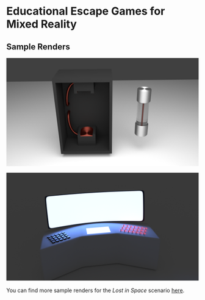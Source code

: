 ﻿# Educational Escape Games for Mixed Reality
 
 ## Sample Renders
![alt text](https://github.com/rwth-acis/Edu-Escape-Games-for-MR/blob/master/Frontend/3D%20Source%20Files/lost_in_space/sample_renders/fuse_and_fusebox.png "Fuse and Fusebox")

![alt text](https://github.com/rwth-acis/Edu-Escape-Games-for-MR/blob/master/Frontend/3D%20Source%20Files/lost_in_space/sample_renders/board_computer.png "Board Computer")

You can find more sample renders for the _Lost in Space_ scenario [here](https://github.com/rwth-acis/Edu-Escape-Games-for-MR/tree/master/Frontend/3D%20Source%20Files/lost_in_space/sample_renders).
